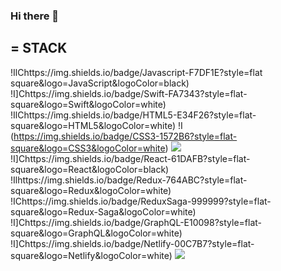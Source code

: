### Hi there 👋

<!--
**esseikim/esseikim** is a ✨ _special_ ✨ repository because its `README.md` (this file) appears on your GitHub profile.

Here are some ideas to get you started:

- 🔭 I’m currently working on ...
- 🌱 I’m currently learning ...
- 👯 I’m looking to collaborate on ...
- 🤔 I’m looking for help with ...
- 💬 Ask me about ...
- 📫 How to reach me: ...
- 😄 Pronouns: ...
- ⚡ Fun fact: ...
-->

## = STACK
!IlChttps://img.shields.io/badge/Javascript-F7DF1E?style=flat
square&logo=JavaScript&logoColor=black)
!I]Chttps://img.shields.io/badge/Swift-FA7343?style=flat-square&logo=Swift&logoColor=white)
<or>
!IlChttps://img.shields.io/badge/HTML5-E34F26?style=flat-square&logo=HTML5&logoColor=white)
!I (https://img.shields.io/badge/CSS3-1572B6?style=flat-square&logo=CSS3&logoColor=white)
![](https://img.shields.io/badge/PostCSS-DD3A0A?style=flat-square&logo=PostCSS&logoColor=white)
<br>
!I]Chttps://img.shields.io/badge/React-61DAFB?style=flat-square&logo=React&logoColor=black)
!Ilhttps://img.shields.io/badge/Redux-764ABC?style=flat-square&logo=Redux&logoColor=white)
!IChttps://img.shields.io/badge/ReduxSaga-999999?style=flat-square&logo=Redux-Saga&logoColor=white)
!I]Chttps://img.shields.io/badge/GraphQL-E10098?style=flat-square&logo=GraphQL&logoColor=white)
<br>
!I]Chttps://img.shields.io/badge/Netlify-00C7B7?style=flat-square&logo=Netlify&logoColor=white)
![](https://img.shields.io/badge/MSAzure-0078D4?style=flat-square&logo=MicrosoftAzure&logoColor=white)
